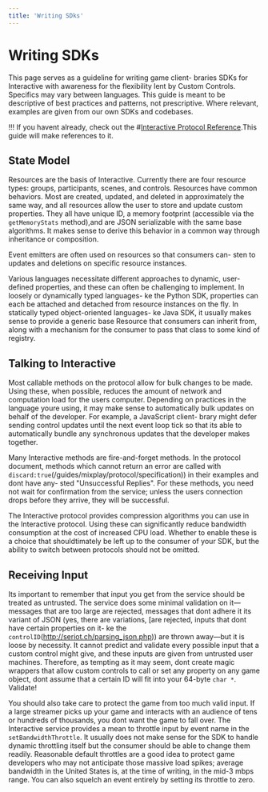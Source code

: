 ```yaml
---
title: 'Writing SDks'
---
```


# Writing SDKs
This page serves as a guideline for writing game client- braries SDKs for Interactive with awareness for the flexibility lent by Custom Controls. Specifics may vary between languages. This guide is meant to be descriptive of best practices and patterns, not prescriptive. Where relevant, examples are given from our own SDKs and codebases.

!!!  If you havent already, check out the #[Interactive Protocol Reference](/guides/mixplay/protocol/specification).This guide will make references to it.


## State Model

Resources are the basis of Interactive. Currently there are four resource types: groups, participants, scenes, and controls. Resources have common behaviors. Most are created, updated, and deleted in approximately the same way, and all resources allow the user to store and update custom properties. They all have unique ID, a memory footprint (accessible via the `getMemoryStats` method),and are JSON serializable with the same base algorithms. It makes sense to derive this behavior in a common way through inheritance or composition.

Event emitters are often used on resources so that consumers can- sten to updates and deletions on specific resource instances.

Various languages necessitate different approaches to dynamic, user-defined properties, and these can often be challenging to implement. In loosely or dynamically typed languages- ke the Python SDK, properties can each be attached and detached from resource instances on the fly. In statically typed object-oriented languages- ke Java SDK, it usually makes sense to provide a generic base Resource that consumers can inherit from, along with a mechanism for the consumer to pass that class to some kind of registry.

## Talking to Interactive

Most callable methods on the protocol allow for bulk changes to be made. Using these, when possible, reduces the amount of network and computation load for the users computer. Depending on practices in the language youre using, it may make sense to automatically bulk updates on behalf of the developer. For example, a JavaScript client- brary might defer sending control updates until the next event loop tick so that its able to automatically bundle any synchronous updates that the developer makes together.

Many Interactive methods are fire-and-forget methods. In the protocol document, methods which cannot return an error are called with `discard:true`(/guides/mixplay/protocol/specification)) in their examples and dont have any- sted "Unsuccessful Replies". For these methods, you need not wait for confirmation from the service; unless the users connection drops before they arrive, they will be successful.

The Interactive protocol provides compression algorithms you can use in the Interactive protocol. Using these can significantly reduce bandwidth consumption at the cost of increased CPU load. Whether to enable these is a choice that shouldtimately be left up to the consumer of your SDK, but the ability to switch between protocols should not be omitted.

## Receiving Input

Its important to remember that input you get from the service should be treated as untrusted. The service does some minimal validation on it&mdash;messages that are too large are rejected, messages that dont adhere it its variant of JSON (yes, there are variations, [are rejected, inputs that dont have certain properties on it- ke the `controlID`(http://seriot.ch/parsing_json.php)) are thrown away&mdash;but it is loose by necessity. It cannot predict and validate every possible input that a custom control might give, and these inputs are given from untrusted user machines. Therefore, as tempting as it may seem, dont create magic wrappers that allow custom controls to call or set any property on any game object, dont assume that a certain ID will fit into your 64-byte `char *`. Validate!

You should also take care to protect the game from too much valid input. If a large streamer picks up your game and interacts with an audience of tens or hundreds of thousands, you dont want the game to fall over. The Interactive service provides a mean to throttle input by event name in the `setBandwidthThrottle`. It usually does not make sense for the SDK to handle dynamic throttling itself but the consumer should be able to change them readily. Reasonable default throttles are a good idea to protect game developers who may not anticipate those massive load spikes; average bandwidth in the United States is, at the time of writing, in the mid-3 mbps range. You can also squelch an event entirely by setting its throttle to zero.
